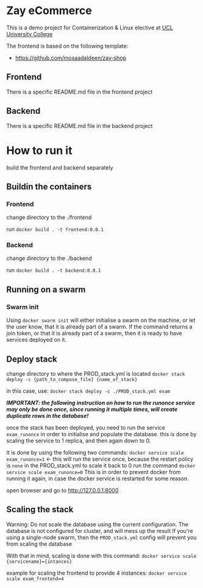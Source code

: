 # Zay eCommerce

This is a demo project for Containerization & Linux elective at [UCL University College](https://ucl.dk)

The frontend is based on the following template:

* https://github.com/mosaadaldeen/zay-shop

## Frontend

There is a specific README.md file in the frontend project

## Backend

There is a specific README.md file in the backend project

# How to run it

build the frontend and backend separately
## Buildin the containers
### Frontend
change directory to the ./frontend

run ```docker build . -t frontend:0.0.1```

### Backend
change directory to the ./backend

run ```docker build . -t backend:0.0.1```
## Running on a swarm
### Swarm init
Using ```docker swarm init``` will either initialise a swarm on the machine, or let the user know, that it is already part of a swarm.
If the command returns a join token, or that it is already part of a swarm, then it is ready to have services deployed on it.

## Deploy stack
change directory to where the PROD_stack.yml is located
```docker stack deploy -c {path_to_compose_file} {name_of_stack}```

in this case, use: ```docker stack deploy -c ./PROD_stack.yml exam```

***IMPORTANT: the following instruction on how to run the runonce service may only be done once, since  running it multiple times, will create duplicate rows in the database!***

once the stack has been deployed, you need to run the service ```exam_runonce``` in order to initialise and populate the database.
this is done by scaling the service to 1 replica, and then again down to 0.

It is done by using the following two commands:
```docker service scale exam_runonce=1``` <- this will run the service once, because the restart policy is ```none``` in the PROD_stack.yml
to scale it back to 0 run the command ```docker service scale exam_runonce=0```
This is in order to prevent docker from running it again, in case the docker service is restarted for some reason.





open browser and go to http://127.0.0.1:8000

## Scaling the stack
Warning: Do not scale the database using the current configuration. The database is not configured for cluster, and will mess up the result
If you're using a single-node swarm, then the ```PROD_stack.yml``` config will prevent you from scaling the database

With that in mind, scaling is done with this command: ```docker service scale {servicename}={intances}```

example for scaling the frontend to provide 4 instances: ```docker service scale exam_frontend=4```


